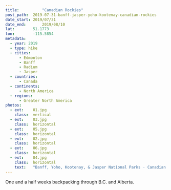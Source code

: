 ```yaml
---
title:			"Canadian Rockies"
post_path:	2019-07-31-banff-jasper-yoho-kootenay-canadian-rockies
date_start:	2019/07/31
date_end:		2019/08/10
lat:        51.1773
lon:        -115.5854
metadata:
  - year: 2019
  - type: hike
  - cities:
      - Edmonton
      - Banff
      - Radium
      - Jasper
  - countries:
      - Canada
  - continents:
      - North America
  - regions:
      - Greater North America
photos:
  - ext:    01.jpg
    class:  vertical
  - ext:    03.jpg
    class:  horizontal
  - ext:    05.jpg
    class:  horizontal
  - ext:    02.jpg
    class:  horizontal
  - ext:    06.jpg
    class:  horizontal
  - ext:    04.jpg
    class:  horizontal
    text:   "Banff, Yoho, Kootenay, & Jasper National Parks · Canadian Rockies"
---
```

One and a half weeks backpacking through B.C. and Alberta.